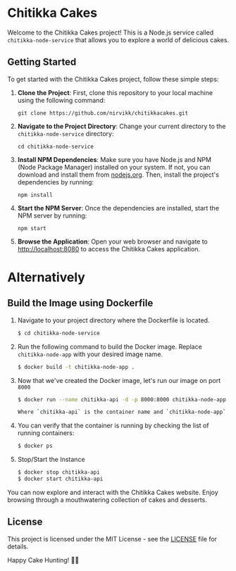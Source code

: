 # Chitikka Cakes

Welcome to the Chitikka Cakes project! This is a Node.js service called `chitikka-node-service` that allows you to explore a world of delicious cakes.

## Getting Started

To get started with the Chitikka Cakes project, follow these simple steps:

1. **Clone the Project**: First, clone this repository to your local machine using the following command:

   ```shell
   git clone https://github.com/nirvikk/chitikkacakes.git
   ```

2. **Navigate to the Project Directory**: Change your current directory to the `chitikka-node-service` directory:

   ```shell
   cd chitikka-node-service
   ```

3. **Install NPM Dependencies**: Make sure you have Node.js and NPM (Node Package Manager) installed on your system. If not, you can download and install them from [nodejs.org](https://nodejs.org/). Then, install the project's dependencies by running:

   ```shell
   npm install
   ```

4. **Start the NPM Server**: Once the dependencies are installed, start the NPM server by running:

   ```shell
   npm start
   ```

5. **Browse the Application**: Open your web browser and navigate to [http://localhost:8080](http://localhost:8080) to access the Chitikka Cakes application.

# Alternatively

## Build the Image using Dockerfile

1. Navigate to your project directory where the Dockerfile is located.

   ```bash
   $ cd chitikka-node-service

2. Run the following command to build the Docker image. Replace `chitikka-node-app` with your desired image name.

   ```bash
   $ docker build -t chitikka-node-app .
3. Now that we've created the Docker image, let's run our image on port `8000` 

   ```bash
   $ docker run --name chitikka-api -d -p 8000:8000 chitikka-node-app
   
   Where `chitikka-api` is the container name and `chitikka-node-app` is the docker image

4. You can verify that the container is running by checking the list of running containers:

   ```bash
   $ docker ps

5. Stop/Start the Instance
   ```bash
   $ docker stop chitikka-api
   $ docker start chitikka-api


You can now explore and interact with the Chitikka Cakes website. Enjoy browsing through a mouthwatering collection of cakes and desserts.

## License

This project is licensed under the MIT License - see the [LICENSE](LICENSE) file for details.

Happy Cake Hunting! 🍰🎂
